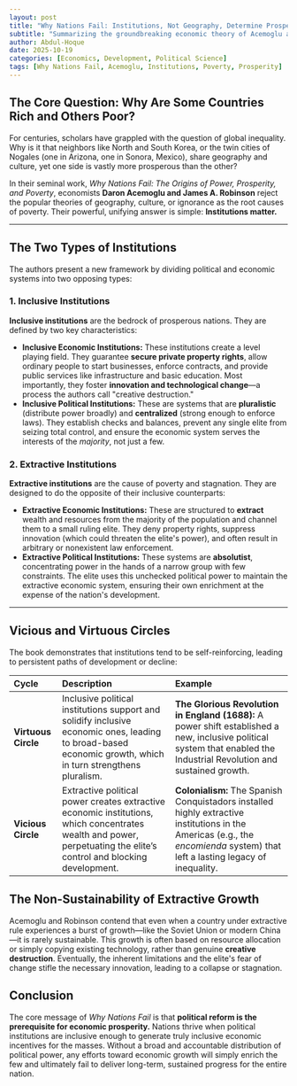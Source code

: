 ```yaml
---
layout: post
title: "Why Nations Fail: Institutions, Not Geography, Determine Prosperity"
subtitle: "Summarizing the groundbreaking economic theory of Acemoglu and Robinson"
author: Abdul-Hoque
date: 2025-10-19
categories: [Economics, Development, Political Science]
tags: [Why Nations Fail, Acemoglu, Institutions, Poverty, Prosperity]
---
```


## The Core Question: Why Are Some Countries Rich and Others Poor?

For centuries, scholars have grappled with the question of global inequality. Why is it that neighbors like North and South Korea, or the twin cities of Nogales (one in Arizona, one in Sonora, Mexico), share geography and culture, yet one side is vastly more prosperous than the other?

In their seminal work, *Why Nations Fail: The Origins of Power, Prosperity, and Poverty*, economists **Daron Acemoglu and James A. Robinson** reject the popular theories of geography, culture, or ignorance as the root causes of poverty. Their powerful, unifying answer is simple: **Institutions matter.**

---

## The Two Types of Institutions

The authors present a new framework by dividing political and economic systems into two opposing types:

### 1. Inclusive Institutions

**Inclusive institutions** are the bedrock of prosperous nations. They are defined by two key characteristics:

* **Inclusive Economic Institutions:** These institutions create a level playing field. They guarantee **secure private property rights**, allow ordinary people to start businesses, enforce contracts, and provide public services like infrastructure and basic education. Most importantly, they foster **innovation and technological change**—a process the authors call "creative destruction."
* **Inclusive Political Institutions:** These are systems that are **pluralistic** (distribute power broadly) and **centralized** (strong enough to enforce laws). They establish checks and balances, prevent any single elite from seizing total control, and ensure the economic system serves the interests of the *majority*, not just a few.

### 2. Extractive Institutions

**Extractive institutions** are the cause of poverty and stagnation. They are designed to do the opposite of their inclusive counterparts:

* **Extractive Economic Institutions:** These are structured to **extract** wealth and resources from the majority of the population and channel them to a small ruling elite. They deny property rights, suppress innovation (which could threaten the elite's power), and often result in arbitrary or nonexistent law enforcement.
* **Extractive Political Institutions:** These systems are **absolutist**, concentrating power in the hands of a narrow group with few constraints. The elite uses this unchecked political power to maintain the extractive economic system, ensuring their own enrichment at the expense of the nation's development.

---

## Vicious and Virtuous Circles

The book demonstrates that institutions tend to be self-reinforcing, leading to persistent paths of development or decline:

| Cycle | Description | Example |
| :--- | :--- | :--- |
| **Virtuous Circle** | Inclusive political institutions support and solidify inclusive economic ones, leading to broad-based economic growth, which in turn strengthens pluralism. | **The Glorious Revolution in England (1688):** A power shift established a new, inclusive political system that enabled the Industrial Revolution and sustained growth. |
| **Vicious Circle** | Extractive political power creates extractive economic institutions, which concentrates wealth and power, perpetuating the elite’s control and blocking development. | **Colonialism:** The Spanish Conquistadors installed highly extractive institutions in the Americas (e.g., the *encomienda* system) that left a lasting legacy of inequality. |

## The Non-Sustainability of Extractive Growth

Acemoglu and Robinson contend that even when a country under extractive rule experiences a burst of growth—like the Soviet Union or modern China—it is rarely sustainable. This growth is often based on resource allocation or simply copying existing technology, rather than genuine **creative destruction**. Eventually, the inherent limitations and the elite's fear of change stifle the necessary innovation, leading to a collapse or stagnation.

## Conclusion

The core message of *Why Nations Fail* is that **political reform is the prerequisite for economic prosperity.** Nations thrive when political institutions are inclusive enough to generate truly inclusive economic incentives for the masses. Without a broad and accountable distribution of political power, any efforts toward economic growth will simply enrich the few and ultimately fail to deliver long-term, sustained progress for the entire nation.
```